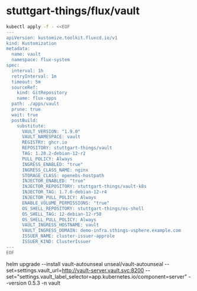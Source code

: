 # stuttgart-things/flux/vault

```bash
kubectl apply -f - <<EOF
---
apiVersion: kustomize.toolkit.fluxcd.io/v1
kind: Kustomization
metadata:
  name: vault
  namespace: flux-system
spec:
  interval: 1h
  retryInterval: 1m
  timeout: 5m
  sourceRef:
    kind: GitRepository
    name: flux-apps
  path: ./apps/vault
  prune: true
  wait: true
  postBuild:
    substitute:
      VAULT_VERSION: "1.9.0"
      VAULT_NAMESPACE: vault
      REGISTRY: ghcr.io
      REPOSITORY: stuttgart-things/vault
      TAG: 1.20.2-debian-12-r2
      PULL_POLICY: Always
      INGRESS_ENABLED: "true"
      INGRESS_CLASS_NAME: nginx
      STORAGE_CLASS: openebs-hostpath
      INJECTOR_ENABLED: "true"
      INJECTOR_REPOSITORY: stuttgart-things/vault-k8s
      INJECTOR_TAG: 1.7.0-debian-12-r4
      INJECTOR_PULL_POLICY: Always
      ENABLE_VOLUME_PERMISSIONS: "true"
      OS_SHELL_REPOSITORY: stuttgart-things/os-shell
      OS_SHELL_TAG: 12-debian-12-r50
      OS_SHELL_PULL_POLICY: Always
      VAULT_INGRESS_HOSTNAME: vault
      VAULT_INGRESS_DOMAIN: demo-infra.sthings-vsphere.example.com
      ISSUER_NAME: cluster-issuer-approle
      ISSUER_KIND: ClusterIssuer
---
EOF
```



helm upgrade --install vault-autounseal unseal/vault-autounseal --set=settings.vault_url=http://vault-server.vault.svc:8200 --set="settings.vault_label_selector=app.kubernetes.io/component=server" --version 0.5.3 -n vault